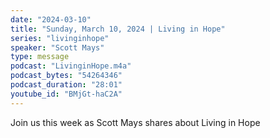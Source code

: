 ```yaml
---
date: "2024-03-10"
title: "Sunday, March 10, 2024 | Living in Hope"
series: "livinginhope"
speaker: "Scott Mays"
type: message
podcast: "LivinginHope.m4a"
podcast_bytes: "54264346"
podcast_duration: "28:01"
youtube_id: "BMjGt-haC2A"
---
```

Join us this week as Scott Mays shares about Living in Hope
